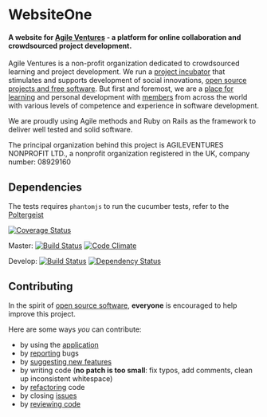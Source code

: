 WebsiteOne
==========
[oo-sw]: http://opensource.org/osd
[pivotal]: https://www.pivotaltracker.com/s/projects/982890 
[application]: http://www.agileventures.org/
[code-climate]: https://codeclimate.com/github/AgileVentures/WebsiteOne
[support]: http://www.agileventures.org/
[about-us]: http://www.agileventures.org/about-us
[members]: http://www.agileventures.org/users/index


#### A website for [Agile Ventures][application] - a platform for online collaboration and crowdsourced project development.
<!--[![AgileVentures WebsiteOne](http://img.youtube.com/vi/kjDehcx6Igk/0.jpg)](http://www.youtube.com/watch?v=kjDehcx6Igk)-->


Agile Ventures is a non-profit organization dedicated to crowdsourced learning and project development. We run a [project incubator](http://www.agileventures.org/projects) that stimulates and supports development of social innovations, [open source projects and free software][oo-sw]. But first and foremost, we are a [place for learning][about-us] and personal development with [members][members] from across the world with various levels of competence and experience in software development.

We are proudly using Agile methods and Ruby on Rails as the framework to deliver well tested and solid software.

The principal organization behind this project is AGILEVENTURES NONPROFIT LTD., a nonprofit organization registered in the UK, company number: 08929160

## Dependencies

The tests requires `phantomjs` to run the cucumber tests, refer to the [Poltergeist](https://github.com/jonleighton/poltergeist)

[![Coverage Status](https://coveralls.io/repos/AgileVentures/WebsiteOne/badge.png)](https://coveralls.io/r/AgileVentures/WebsiteOne)


Master: [![Build Status](https://travis-ci.org/AgileVentures/WebsiteOne.png?branch=master)](https://travis-ci.org/AgileVentures/WebsiteOne) [![Code Climate](https://codeclimate.com/github/AgileVentures/WebsiteOne.png)](https://codeclimate.com/github/AgileVentures/WebsiteOne)

Develop: [![Build Status](https://travis-ci.org/AgileVentures/WebsiteOne.png?branch=develop)](https://travis-ci.org/AgileVentures/WebsiteOne) [![Dependency Status](https://gemnasium.com/AgileVentures/WebsiteOne.png)](https://gemnasium.com/AgileVentures/WebsiteOne)


## <a name="contributing"></a>Contributing
In the spirit of [open source software][oo-sw], **everyone** is encouraged to help
improve this project.


Here are some ways *you* can contribute:

* by using the [application][application]
* by [reporting][pivotal] bugs
* by [suggesting new features][pivotal]
* by writing code (**no patch is too small**: fix typos, add comments, clean up
  inconsistent whitespace)
* by [refactoring][pivotal] code
* by closing [issues][pivotal]
* by [reviewing code][code-climate]



